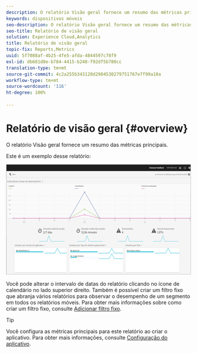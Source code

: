 ```yaml
---
description: O relatório Visão geral fornece um resumo das métricas principais.
keywords: dispositivos móveis
seo-description: O relatório Visão geral fornece um resumo das métricas principais.
seo-title: Relatório de visão geral
solution: Experience Cloud,Analytics
title: Relatório de visão geral
topic-fix: Reports,Metrics
uuid: 5f7088af-4b25-4fe5-afda-4844597c78f9
exl-id: db681d0e-b784-4415-b248-f92df5b780cc
translation-type: tm+mt
source-git-commit: 4c2a255b343128d2904530279751767e7f99a10a
workflow-type: tm+mt
source-wordcount: '116'
ht-degree: 100%

---
```


# Relatório de visão geral {#overview}

O relatório Visão geral fornece um resumo das métricas principais.

Este é um exemplo desse relatório:

![](assets/report_usage_overview.png)

Você pode alterar o intervalo de datas do relatório clicando no ícone de calendário no lado superior direito. Também é possível criar um filtro fixo que abranja vários relatórios para observar o desempenho de um segmento em todos os relatórios móveis. Para obter mais informações sobre como criar um filtro fixo, consulte [Adicionar filtro fixo](/help/using/usage/reports-customize/t-sticky-filter.md).

>[!TIP]
>
>Você configura as métricas principais para este relatório ao criar o aplicativo. Para obter mais informações, consulte [Configuração do aplicativo](/help/using/c-manage-app-settings/c-mob-confg-app/c-mob-confg-app.md).
